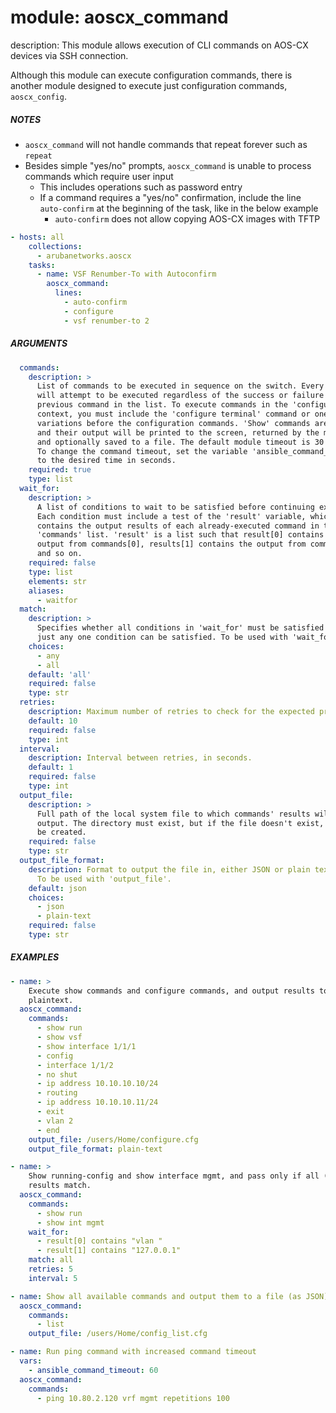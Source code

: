 # module: aoscx_command

description: This module allows execution of CLI commands on AOS-CX devices via
SSH connection.

Although this module can execute configuration commands, there is another
module designed to execute just configuration commands, `aoscx_config`.

##### NOTES

* `aoscx_command` will not handle commands that repeat forever such as `repeat`
* Besides simple "yes/no" prompts, `aoscx_command` is unable to process
  commands which require user input
	* This includes operations such as password entry
    * If a command requires a "yes/no" confirmation, include the line
      `auto-confirm` at the beginning of the task, like in the below example
        * `auto-confirm` does not allow copying AOS-CX images with TFTP
```yaml
- hosts: all
    collections:
      - arubanetworks.aoscx
    tasks:
      - name: VSF Renumber-To with Autoconfirm
        aoscx_command:
          lines:
            - auto-confirm
            - configure
            - vsf renumber-to 2
```

##### ARGUMENTS

```YAML
  commands:
    description: >
      List of commands to be executed in sequence on the switch. Every command
      will attempt to be executed regardless of the success or failure of the
      previous command in the list. To execute commands in the 'configure'
      context, you must include the 'configure terminal' command or one of its
      variations before the configuration commands. 'Show' commands are valid
      and their output will be printed to the screen, returned by the module,
      and optionally saved to a file. The default module timeout is 30 seconds.
      To change the command timeout, set the variable 'ansible_command_timeout'
      to the desired time in seconds.
    required: true
    type: list
  wait_for:
    description: >
      A list of conditions to wait to be satisfied before continuing execution.
      Each condition must include a test of the 'result' variable, which
      contains the output results of each already-executed command in the
      'commands' list. 'result' is a list such that result[0] contains the
      output from commands[0], results[1] contains the output from commands[1],
      and so on.
    required: false
    type: list
    elements: str
    aliases:
      - waitfor
  match:
    description: >
      Specifies whether all conditions in 'wait_for' must be satisfied or if
      just any one condition can be satisfied. To be used with 'wait_for'.
    choices:
      - any
      - all
    default: 'all'
    required: false
    type: str
  retries:
    description: Maximum number of retries to check for the expected prompt.
    default: 10
    required: false
    type: int
  interval:
    description: Interval between retries, in seconds.
    default: 1
    required: false
    type: int
  output_file:
    description: >
      Full path of the local system file to which commands' results will be
      output. The directory must exist, but if the file doesn't exist, it will
      be created.
    required: false
    type: str
  output_file_format:
    description: Format to output the file in, either JSON or plain text.
      To be used with 'output_file'.
    default: json
    choices:
      - json
      - plain-text
    required: false
    type: str
```

##### EXAMPLES

```YAML
- name: >
    Execute show commands and configure commands, and output results to file in
    plaintext.
  aoscx_command:
    commands:
      - show run
      - show vsf
      - show interface 1/1/1
      - config
      - interface 1/1/2
      - no shut
      - ip address 10.10.10.10/24
      - routing
      - ip address 10.10.10.11/24
      - exit
      - vlan 2
      - end
    output_file: /users/Home/configure.cfg
    output_file_format: plain-text

- name: >
    Show running-config and show interface mgmt, and pass only if all (both)
    results match.
  aoscx_command:
    commands:
      - show run
      - show int mgmt
    wait_for:
      - result[0] contains "vlan "
      - result[1] contains "127.0.0.1"
    match: all
    retries: 5
    interval: 5

- name: Show all available commands and output them to a file (as JSON)
  aoscx_command:
    commands:
      - list
    output_file: /users/Home/config_list.cfg

- name: Run ping command with increased command timeout
  vars:
    - ansible_command_timeout: 60
  aoscx_command:
    commands:
      - ping 10.80.2.120 vrf mgmt repetitions 100
```
